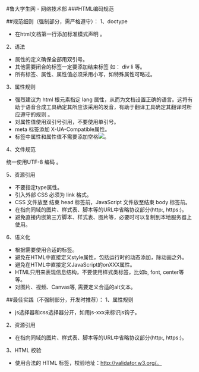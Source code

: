 #鲁大学生网 - 网络技术部 
###HTML编码规范 

##规范细则（强制部分，需严格遵守）： 
1、doctype

* 在html文档第一行添加标准模式声明 <!DOCTYPE html>。

2、语法

* 属性的定义确保全部用双引号。
* 其他需要闭合的标签一定要添加结束标签 如： div li 等。
* 所有标签、属性、属性值必须采用小写，如特殊属性可略过。

3、属性规则

* 强烈建议为 html 根元素指定 lang 属性，从而为文档设置正确的语言。这将有助于语音合成工具确定其所应该采用的发音，有助于翻译工具确定其翻译时所应遵守的规则 <html lang="zh-cn">。
* 对属性值使用双引号引用，不要使用单引号。
* meta 标签添加 X-UA-Compatible属性<meta http-equiv="X-UA-Compatible" content="IE=edge,chrome=1">。
* 标签中属性和属性值不需要添加空格<img src="/test.jpg">。

4、文件规范

统一使用UTF-8 编码 <meta charset="UTF-8">。

5、资源引用

* 不要指定type属性<link rel="stylesheet" href="code-guide.css"><script src="code-guide.js"></script>。
* 引入外部 CSS 必须为 link 格式。
* CSS 文件放至 结束 head 标签前，JavaScript 文件放至结束 body 标签前。
* 在指向同域的图片、样式表、脚本等的URL中省略协议部分(http:, https:)。
* 避免直接内嵌第三方脚本、样式表、图片等，必要时可以复制到本地服务器上使用。

6、语义化

* 根据需要使用合适的标签。
* 避免在HTML中直接定义style属性，包括运行时的动态添加，除动画之外。
* 避免在HTML中直接定义JavaScript的onXXX属性。
* HTML只用来表现信息结构，不要使用样式类标签，比如b, font, center等等。
* 对图片、视频、Canvas等, 需要定义合适的alt文本。


##最佳实践（不强制部分，开发时推荐）： 
1、属性规则

* js选择器和css选择器分开，如用js-xxx来标识js钩子。

2、资源引用

* 在指向同域的图片、样式表、脚本等的URL中省略协议部分(http:, https:)。


3、HTML 校验

* 使用合法的 HTML 标签，校验地址：http://validator.w3.org/。
